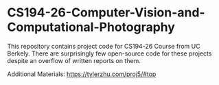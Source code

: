 # CS194-26-Computer-Vision-and-Computational-Photography

This repository contains project code for CS194-26 Course from UC Berkely. There are surprisingly few open-source code for these projects despite an overflow of written reports on them. 

Additional Materials: https://tylerzhu.com/proj5/#top

